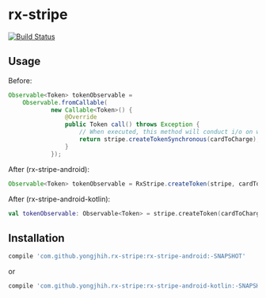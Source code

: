 # rx-stripe

[![Build Status](https://api.travis-ci.org/yongjhih/rx-stripe.svg?branch=master)](https://travis-ci.org/yongjhih/rx-stripe)

## Usage

Before:

```java
Observable<Token> tokenObservable =
    Observable.fromCallable(
            new Callable<Token>() {
                @Override
                public Token call() throws Exception {
                    // When executed, this method will conduct i/o on whatever thread it is run on
                    return stripe.createTokenSynchronous(cardToCharge);
                }
            });
```

After (rx-stripe-android):

```java
Observable<Token> tokenObservable = RxStripe.createToken(stripe, cardToCharge);
```

After (rx-stripe-android-kotlin):

```kotlin
val tokenObservable: Observable<Token> = stripe.createToken(cardToCharge);
```

## Installation

```gradle
compile 'com.github.yongjhih.rx-stripe:rx-stripe-android:-SNAPSHOT'
```

or

```gradle
compile 'com.github.yongjhih.rx-stripe:rx-stripe-android-kotlin:-SNAPSHOT'
```
